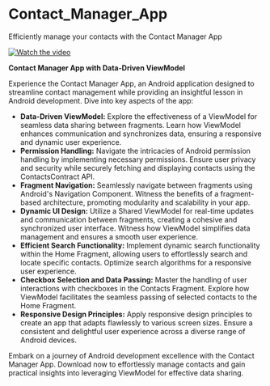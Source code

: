 # Contact_Manager_App
Efficiently manage your contacts with the Contact Manager App 


[![Watch the video](https://img.youtube.com/vi/6qe3Ztv645c/0.jpg)](https://www.youtube.com/shorts/6qe3Ztv645c)



**Contact Manager App with Data-Driven ViewModel**

Experience the Contact Manager App, an Android application designed to streamline contact management while providing an insightful lesson in Android development. Dive into key aspects of the app:

- **Data-Driven ViewModel:** Explore the effectiveness of a ViewModel for seamless data sharing between fragments. Learn how ViewModel enhances communication and synchronizes data, ensuring a responsive and dynamic user experience.
- **Permission Handling:** Navigate the intricacies of Android permission handling by implementing necessary permissions. Ensure user privacy and security while securely fetching and displaying contacts using the ContactsContract API.
- **Fragment Navigation:** Seamlessly navigate between fragments using Android's Navigation Component. Witness the benefits of a fragment-based architecture, promoting modularity and scalability in your app.
- **Dynamic UI Design:** Utilize a Shared ViewModel for real-time updates and communication between fragments, creating a cohesive and synchronized user interface. Witness how ViewModel simplifies data management and ensures a smooth user experience.
- **Efficient Search Functionality:** Implement dynamic search functionality within the Home Fragment, allowing users to effortlessly search and locate specific contacts. Optimize search algorithms for a responsive user experience.
- **Checkbox Selection and Data Passing:** Master the handling of user interactions with checkboxes in the Contacts Fragment. Explore how ViewModel facilitates the seamless passing of selected contacts to the Home Fragment.
- **Responsive Design Principles:** Apply responsive design principles to create an app that adapts flawlessly to various screen sizes. Ensure a consistent and delightful user experience across a diverse range of Android devices.

Embark on a journey of Android development excellence with the Contact Manager App. Download now to effortlessly manage contacts and gain practical insights into leveraging ViewModel for effective data sharing.
